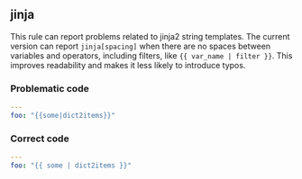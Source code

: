 ## jinja

This rule can report problems related to jinja2 string templates. The current
version can report `jinja[spacing]` when there are no spaces between variables
and operators, including filters, like `{{ var_name | filter }}`. This
improves readability and makes it less likely to introduce typos.

### Problematic code

```yaml
---
foo: "{{some|dict2items}}"
```

### Correct code

```yaml
---
foo: "{{ some | dict2items }}"
```
